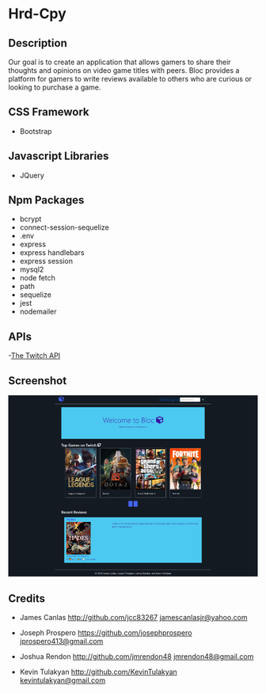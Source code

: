 # Hrd-Cpy

## Description

Our goal is to create an application that allows gamers to share their thoughts and opinions on video game titles with peers. Bloc provides a platform for gamers to write reviews available to others who are curious or looking to purchase a game.

## CSS Framework

- Bootstrap

## Javascript Libraries

- JQuery

## Npm Packages

- bcrypt
- connect-session-sequelize 
- .env 
- express 
- express handlebars 
- express session 
- mysql2 
- node fetch 
- path
- sequelize
- jest
- nodemailer

## APIs

-[The Twitch API](https://dev.twitch.tv/docs/api/ "The Twitch API")

## Screenshot

![project-img](./Assets/images/the-bloc.png)

## Credits

- James Canlas
<http://github.com/jcc83267> <jamescanlasjr@yahoo.com>

- Joseph Prospero
<https://github.com/josephprospero> <jprospero413@gmail.com>

- Joshua Rendon
<http://github.com/jmrendon48> <jmrendon48@gmail.com>

- Kevin Tulakyan
<http://github.com/KevinTulakyan> <kevintulakyan@gmail.com>






